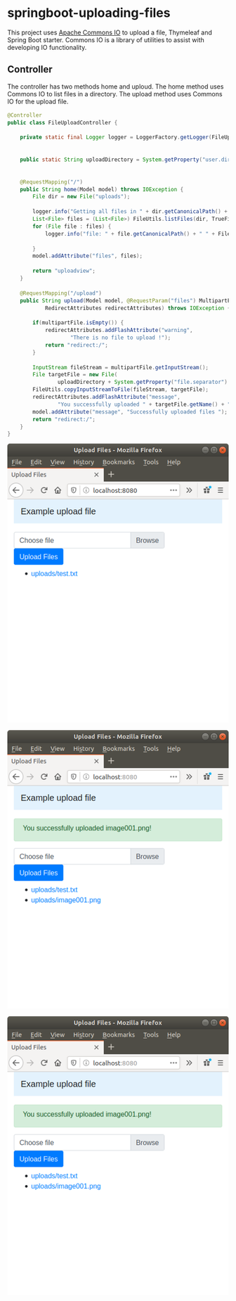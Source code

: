 # springboot-uploading-files
This project uses [Apache Commons IO](https://commons.apache.org/proper/commons-io/) to upload a file, Thymeleaf and Spring Boot starter.
Commons IO is a library of utilities to assist with developing IO functionality. 



## Controller
The controller has two methods home and uploud. The home method uses Commons IO to list files in a directory. The upload method uses Commons IO for the upload file.
```Java
@Controller
public class FileUploadController {
	
	private static final Logger logger = LoggerFactory.getLogger(FileUploadController.class);

	
	public static String uploadDirectory = System.getProperty("user.dir") + "/uploads";


	@RequestMapping("/")
	public String home(Model model) throws IOException {
		File dir = new File("uploads");

		logger.info("Getting all files in " + dir.getCanonicalPath() + " including those in subdirectories");
		List<File> files = (List<File>) FileUtils.listFiles(dir, TrueFileFilter.INSTANCE, TrueFileFilter.INSTANCE);
		for (File file : files) {
			logger.info("file: " + file.getCanonicalPath() + " " + FileUtils.byteCountToDisplaySize(FileUtils.sizeOf(file)));

		}
		model.addAttribute("files", files);

		return "uploadview";
	}

	@RequestMapping("/upload")
	public String upload(Model model, @RequestParam("files") MultipartFile multipartFile,
			RedirectAttributes redirectAttributes) throws IOException {

		if(multipartFile.isEmpty()) {
			redirectAttributes.addFlashAttribute("warning",
					"There is no file to upload !");
			return "redirect:/";
		}
		
		InputStream fileStream = multipartFile.getInputStream();
		File targetFile = new File(
				uploadDirectory + System.getProperty("file.separator") + multipartFile.getOriginalFilename());
		FileUtils.copyInputStreamToFile(fileStream, targetFile);
		redirectAttributes.addFlashAttribute("message",
				"You successfully uploaded " + targetFile.getName() + "!");
		model.addAttribute("message", "Successfully uploaded files ");
		return "redirect:/";
	}
}
```

![image001](./uploads/image001.png)

![image002](./uploads/image002.png)

![image003](./uploads/image002.png)
